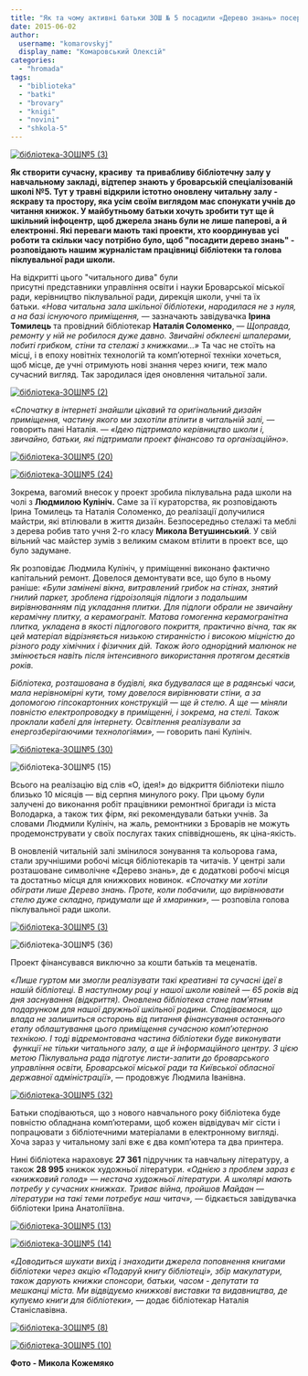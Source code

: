 ```yaml
---
title: "Як та чому активні батьки ЗОШ № 5 посадили «Дерево знань» посеред читальної зали? - ФОТО"
date: 2015-06-02
author: 
  username: "komarovskyj"
  display_name: "Комаровський Олексій"
categories: 
  - "hromada"
tags: 
  - "biblioteka"
  - "batki"
  - "brovary"
  - "knigi"
  - "novini"
  - "shkola-5"
---
```


[![бібліотека-ЗОШ№5 (3)](https://mpz.brovary.org/wp-content/uploads/2015/05/biblioteka-ZOSH---5-3.jpg)](https://mpz.brovary.org/wp-content/uploads/2015/05/biblioteka-ZOSH---5-3.jpg)

**Як створити сучасну, красиву  та привабливу бібліотечну залу у навчальному закладі, відтепер знають у броварській спеціалізованій школі №5. Тут у травні відкрили істотно оновлену читальну залу - яскраву та простору, яка усім своїм виглядом має спонукати учнів до читання книжок. У майбутньому батьки хочуть зробити тут ще й шкільний інфоцентр, щоб джерела знань були не лише паперові, а й електронні. Які переваги мають такі проекти, хто координував усі роботи та скільки часу потрібно було, щоб "посадити дерево знань" - розповідають нашим журналістам працівниці бібліотеки та голова піклувальної ради школи.**

На відкритті цього "читального дива" були присутні представники управління освіти і науки Броварської міської ради, керівництво піклувальної ради, дирекція школи, учні та їх батьки. _«Нова читальна зала шкільної бібліотеки_, _народилася не з нуля, а на базі існуючого приміщення,_ — зазначають завідувачка **Ірина Томилець** та провідний бібліотекар **Наталія Соломенко**, — _Щоправда, ремонту у ній не робилося дуже давно. Звичайні обклеєні шпалерами, побиті грибком, стіни та стелажі з книжками…»_ Та час не стоїть на місці, і в епоху новітніх технологій та комп’ютерної техніки хочеться, щоб місце, де учні отримують нові знання через книги, теж мало сучасний вигляд. Так зародилася ідея оновлення читальної зали.

[![бібліотека-ЗОШ№5 (2)](https://mpz.brovary.org/wp-content/uploads/2015/05/biblioteka-ZOSH---5-2-e1432671012954.jpg)](https://mpz.brovary.org/wp-content/uploads/2015/05/biblioteka-ZOSH---5-2.jpg)

«_Спочатку в інтернеті знайшли цікавий та оригінальний дизайн приміщення, частину якого ми захотіли втілити в читальній залі,_ — говорить пані Наталія. — _«Ідею підтримало керівництво школи і, звичайно, батьки, які підтримали проект фінансово та організаційно»._

[![бібліотека-ЗОШ№5 (20)](https://mpz.brovary.org/wp-content/uploads/2015/05/biblioteka-ZOSH---5-20-e1432671146933.jpg)](https://mpz.brovary.org/wp-content/uploads/2015/05/biblioteka-ZOSH---5-20.jpg)

[![бібліотека-ЗОШ№5 (24)](https://mpz.brovary.org/wp-content/uploads/2015/05/biblioteka-ZOSH---5-24-e1432671196310.jpg)](https://mpz.brovary.org/wp-content/uploads/2015/05/biblioteka-ZOSH---5-24.jpg)

Зокрема, вагомий внесок у проект зробила піклувальна рада школи на чолі з **Людмилою Кулініч.** Саме за її кураторства, як розповідають Ірина Томилець та Наталія Соломенко, до реалізації долучилися майстри, які втілювали в життя дизайн. Безпосередньо стелажі та меблі з дерева робив тато учня 2-го класу **Микола Ветушинський**. У свій вільний час майстер зумів з великим смаком втілити в проект все, що було задумане.

Як розповідає Людмила Кулініч, у приміщенні виконано фактично капітальний ремонт. Довелося демонтувати все, що було в ньому раніше: _«Були замінені вікна, витравлений грибок на стінах, знятий гнилий паркет, зроблена гідроізоляція підлоги з подальшим вирівнюванням під укладання плитки. Для підлоги обрали не звичайну керамічну плитку, а керамограніт. Матова гомогенна керамогранітна плитка, укладена в якості підлогового покриття, практично вічна, так як цей матеріал відрізняється низькою стиранністю і високою міцністю до різного роду хімічних і фізичних дій. Також його однорідний малюнок не змінюється навіть після інтенсивного використання протягом десятків років._

_Бібліотека, розташована в будівлі, яка будувалася ще в радянські часи, мала нерівномірні кути, тому довелося вирівнювати стіни, а за допомогою гіпсокартонних конструкцій — ще й стелю. А ще — міняли повністю електропроводку в приміщенні, і зокрема, на стелі. Також проклали кабелі для інтернету. Освітлення реалізували за енергозберігаючими технологіями»,_ — говорить пані Кулініч.

[![бібліотека-ЗОШ№5 (30)](https://mpz.brovary.org/wp-content/uploads/2015/05/biblioteka-ZOSH---5-30-e1432671263438.jpg)](https://mpz.brovary.org/wp-content/uploads/2015/05/biblioteka-ZOSH---5-30.jpg)

![бібліотека-ЗОШ№5 (15)](https://mpz.brovary.org/wp-content/uploads/2015/05/biblioteka-ZOSH---5-15-e1432671091596.jpg)

Всього на реалізацію від слів «О, ідея!» до відкриття бібліотеки пішло близько 10 місяців — від серпня минулого року. При цьому були залучені до виконання робіт працівники ремонтної бригади із міста Володарка, а також тих фірм, які рекомендували батьки учнів. За словами Людмили Кулініч, на жаль, ремонтники з Броварів не можуть продемонструвати у своїх послугах таких співвідношень, як ціна-якість.

В оновленій читальній залі змінилося зонування та кольорова гама, стали зручнішими робочі місця бібліотекарів та читачів. У центрі зали розташоване символічне «Дерево знань», де є додаткові робочі місця та достатньо місця для книжкових новинок. _«Спочатку ми хотіли обіграти лише Дерево знань. Проте, коли побачили, що вирівнювати стелю дуже складно, придумали ще й хмаринки»,_ — розповіла голова піклувальної ради школи.

[![бібліотека-ЗОШ№5 (3)](https://mpz.brovary.org/wp-content/uploads/2015/05/biblioteka-ZOSH---5-3.jpg)](https://mpz.brovary.org/wp-content/uploads/2015/05/biblioteka-ZOSH---5-3.jpg)

![бібліотека-ЗОШ№5 (36)](https://mpz.brovary.org/wp-content/uploads/2015/05/biblioteka-ZOSH---5-361-e1432671499304.jpg)

Проект фінансувався виключно за кошти батьків та меценатів.

_«Лише гуртом ми змогли реалізувати такі креативні та сучасні ідеї в нашій бібліотеці. В наступному році у нашої школи ювілей — 65 років від дня заснування (відкриття). Оновлена бібліотека стане пам’ятним подарунком для нашої дружньої шкільної родини. Сподіваємося, що влада не залишиться осторонь від питання фінансування останнього етапу облаштування цього приміщення сучасною комп’ютерною технікою. І тоді відремонтована частина бібліотеки буде виконувати  функції не тільки читального залу, а ще й інформаційного центру. З цією метою Піклувальна рада підготує листи-запити до броварського управління освіти, Броварської міської ради та Київської обласної державної адміністрації»_, — продовжує Людмила Іванівна.

[![бібліотека-ЗОШ№5 (32)](https://mpz.brovary.org/wp-content/uploads/2015/05/biblioteka-ZOSH---5-32-e1432671318230.jpg)](https://mpz.brovary.org/wp-content/uploads/2015/05/biblioteka-ZOSH---5-32.jpg)

Батьки сподіваються, що з нового навчального року бібліотека буде повністю обладнана комп’ютерами, щоб кожен відвідувач міг сісти і попрацювати з бібліотечними матеріалами в електронному вигляді. Хоча зараз у читальному залі вже є два комп’ютера та два принтера.

Нині бібліотека нараховує **27 361** підручник та навчальну літературу, а також **28 995** книжок художньої літератури. _«Однією з проблем зараз є «книжковий голод» — нестача художньої літератури. А школярі мають потребу у сучасних книжках. Триває війна, пройшов Майдан — літератури на такі теми потребує наш читач»,_ — бідкається завідувачка бібліотеки Ірина Анатоліївна.

[![бібліотека-ЗОШ№5 (13)](https://mpz.brovary.org/wp-content/uploads/2015/05/biblioteka-ZOSH---5-13-e1432671558322.jpg)](https://mpz.brovary.org/wp-content/uploads/2015/05/biblioteka-ZOSH---5-13.jpg)

[![бібліотека-ЗОШ№5 (14)](https://mpz.brovary.org/wp-content/uploads/2015/05/biblioteka-ZOSH---5-14-e1432671607866.jpg)](https://mpz.brovary.org/wp-content/uploads/2015/05/biblioteka-ZOSH---5-14.jpg)

_«Доводиться шукати вихід і знаходити джерела поповнення книгами бібліотеки через акцію «Подаруй книгу бібліотеці», збір макулатури, також дарують книжки спонсори, батьки, часом - депутати та мешканці міста. Ми відвідуємо книжкові виставки та видавництва, де купуємо книги для бібліотеки»,_ — додає бібліотекар Наталія Станіславівна.

[![бібліотека-ЗОШ№5 (8)](https://mpz.brovary.org/wp-content/uploads/2015/05/biblioteka-ZOSH---5-8-e1432671864724.jpg)](https://mpz.brovary.org/wp-content/uploads/2015/05/biblioteka-ZOSH---5-8-e1432671747630.jpg)

[![бібліотека-ЗОШ№5 (10)](https://mpz.brovary.org/wp-content/uploads/2015/05/biblioteka-ZOSH---5-10-e1432671838439.jpg)](https://mpz.brovary.org/wp-content/uploads/2015/05/biblioteka-ZOSH---5-10.jpg)

**Фото - Микола Кожемяко**

